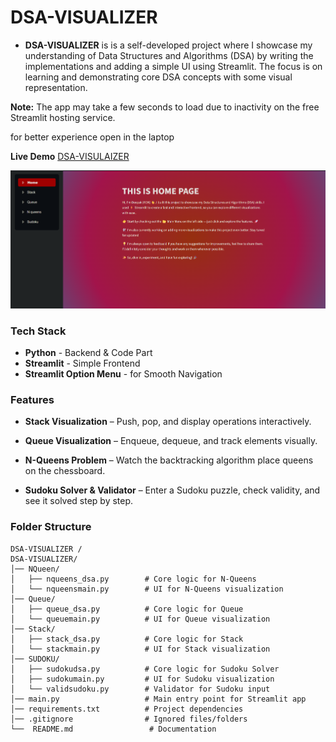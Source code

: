 # DSA-VISUALIZER
- **DSA-VISUALIZER** is is a self-developed project where I showcase my understanding of Data Structures and Algorithms (DSA) by writing the implementations and adding a simple UI using Streamlit. The focus is on learning and demonstrating core DSA concepts with some visual representation.
  
**Note:** The app may take a few seconds to load due to inactivity on the free Streamlit hosting service.

for better experience open in the laptop
  
**Live Demo** [DSA-VISULAIZER](https://dsa-visualizer-cmsy8ym4xzzjs8nnmel4jh.streamlit.app/)   

![project photo](https://github.com/DEEPAK-RAMGIRI/DSA-VISUALIZER/blob/main/page.png)

### Tech Stack
- **Python** -  Backend & Code Part
- **Streamlit** - Simple Frontend
- **Streamlit Option Menu** - for Smooth Navigation

### Features

 - **Stack Visualization** – Push, pop, and display operations interactively.

 - **Queue Visualization** – Enqueue, dequeue, and track elements visually.

 - **N-Queens Problem** – Watch the backtracking algorithm place queens on the chessboard.

 -  **Sudoku Solver & Validator** – Enter a Sudoku puzzle, check validity, and see it solved step by step.

### Folder Structure

```plaintext
DSA-VISUALIZER /
DSA-VISUALIZER/
│── NQueen/
│   ├── nqueens_dsa.py        # Core logic for N-Queens
│   └── nqueensmain.py        # UI for N-Queens visualization
│── Queue/
│   ├── queue_dsa.py          # Core logic for Queue
│   └── queuemain.py          # UI for Queue visualization
│── Stack/
│   ├── stack_dsa.py          # Core logic for Stack
│   └── stackmain.py          # UI for Stack visualization
│── SUDOKU/
│   ├── sudokudsa.py          # Core logic for Sudoku Solver
│   ├── sudokumain.py         # UI for Sudoku visualization
│   └── validsudoku.py        # Validator for Sudoku input
│── main.py                   # Main entry point for Streamlit app
│── requirements.txt          # Project dependencies
│── .gitignore                # Ignored files/folders
└──  README.md                 # Documentation

```

